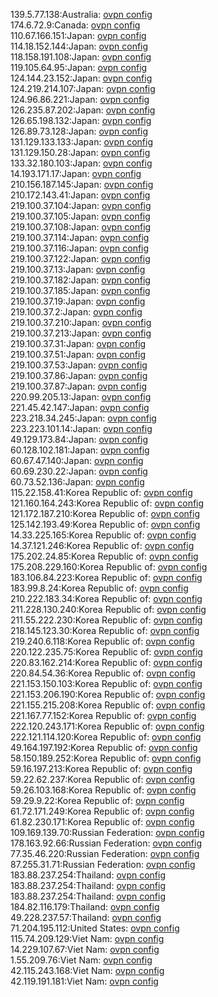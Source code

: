 139.5.77.138:Australia: [ovpn config](vpn/139_5_77_138.ovpn)  
174.6.72.9:Canada: [ovpn config](vpn/174_6_72_9.ovpn)  
110.67.166.151:Japan: [ovpn config](vpn/110_67_166_151.ovpn)  
114.18.152.144:Japan: [ovpn config](vpn/114_18_152_144.ovpn)  
118.158.191.108:Japan: [ovpn config](vpn/118_158_191_108.ovpn)  
119.105.64.95:Japan: [ovpn config](vpn/119_105_64_95.ovpn)  
124.144.23.152:Japan: [ovpn config](vpn/124_144_23_152.ovpn)  
124.219.214.107:Japan: [ovpn config](vpn/124_219_214_107.ovpn)  
124.96.86.221:Japan: [ovpn config](vpn/124_96_86_221.ovpn)  
126.235.87.202:Japan: [ovpn config](vpn/126_235_87_202.ovpn)  
126.65.198.132:Japan: [ovpn config](vpn/126_65_198_132.ovpn)  
126.89.73.128:Japan: [ovpn config](vpn/126_89_73_128.ovpn)  
131.129.133.133:Japan: [ovpn config](vpn/131_129_133_133.ovpn)  
131.129.150.28:Japan: [ovpn config](vpn/131_129_150_28.ovpn)  
133.32.180.103:Japan: [ovpn config](vpn/133_32_180_103.ovpn)  
14.193.171.17:Japan: [ovpn config](vpn/14_193_171_17.ovpn)  
210.156.187.145:Japan: [ovpn config](vpn/210_156_187_145.ovpn)  
210.172.143.41:Japan: [ovpn config](vpn/210_172_143_41.ovpn)  
219.100.37.104:Japan: [ovpn config](vpn/219_100_37_104.ovpn)  
219.100.37.105:Japan: [ovpn config](vpn/219_100_37_105.ovpn)  
219.100.37.108:Japan: [ovpn config](vpn/219_100_37_108.ovpn)  
219.100.37.114:Japan: [ovpn config](vpn/219_100_37_114.ovpn)  
219.100.37.116:Japan: [ovpn config](vpn/219_100_37_116.ovpn)  
219.100.37.122:Japan: [ovpn config](vpn/219_100_37_122.ovpn)  
219.100.37.13:Japan: [ovpn config](vpn/219_100_37_13.ovpn)  
219.100.37.182:Japan: [ovpn config](vpn/219_100_37_182.ovpn)  
219.100.37.185:Japan: [ovpn config](vpn/219_100_37_185.ovpn)  
219.100.37.19:Japan: [ovpn config](vpn/219_100_37_19.ovpn)  
219.100.37.2:Japan: [ovpn config](vpn/219_100_37_2.ovpn)  
219.100.37.210:Japan: [ovpn config](vpn/219_100_37_210.ovpn)  
219.100.37.213:Japan: [ovpn config](vpn/219_100_37_213.ovpn)  
219.100.37.31:Japan: [ovpn config](vpn/219_100_37_31.ovpn)  
219.100.37.51:Japan: [ovpn config](vpn/219_100_37_51.ovpn)  
219.100.37.53:Japan: [ovpn config](vpn/219_100_37_53.ovpn)  
219.100.37.86:Japan: [ovpn config](vpn/219_100_37_86.ovpn)  
219.100.37.87:Japan: [ovpn config](vpn/219_100_37_87.ovpn)  
220.99.205.13:Japan: [ovpn config](vpn/220_99_205_13.ovpn)  
221.45.42.147:Japan: [ovpn config](vpn/221_45_42_147.ovpn)  
223.218.34.245:Japan: [ovpn config](vpn/223_218_34_245.ovpn)  
223.223.101.14:Japan: [ovpn config](vpn/223_223_101_14.ovpn)  
49.129.173.84:Japan: [ovpn config](vpn/49_129_173_84.ovpn)  
60.128.102.181:Japan: [ovpn config](vpn/60_128_102_181.ovpn)  
60.67.47.140:Japan: [ovpn config](vpn/60_67_47_140.ovpn)  
60.69.230.22:Japan: [ovpn config](vpn/60_69_230_22.ovpn)  
60.73.52.136:Japan: [ovpn config](vpn/60_73_52_136.ovpn)  
115.22.158.41:Korea Republic of: [ovpn config](vpn/115_22_158_41.ovpn)  
121.160.164.243:Korea Republic of: [ovpn config](vpn/121_160_164_243.ovpn)  
121.172.187.210:Korea Republic of: [ovpn config](vpn/121_172_187_210.ovpn)  
125.142.193.49:Korea Republic of: [ovpn config](vpn/125_142_193_49.ovpn)  
14.33.225.165:Korea Republic of: [ovpn config](vpn/14_33_225_165.ovpn)  
14.37.121.246:Korea Republic of: [ovpn config](vpn/14_37_121_246.ovpn)  
175.202.24.85:Korea Republic of: [ovpn config](vpn/175_202_24_85.ovpn)  
175.208.229.160:Korea Republic of: [ovpn config](vpn/175_208_229_160.ovpn)  
183.106.84.223:Korea Republic of: [ovpn config](vpn/183_106_84_223.ovpn)  
183.99.8.24:Korea Republic of: [ovpn config](vpn/183_99_8_24.ovpn)  
210.222.183.34:Korea Republic of: [ovpn config](vpn/210_222_183_34.ovpn)  
211.228.130.240:Korea Republic of: [ovpn config](vpn/211_228_130_240.ovpn)  
211.55.222.230:Korea Republic of: [ovpn config](vpn/211_55_222_230.ovpn)  
218.145.123.30:Korea Republic of: [ovpn config](vpn/218_145_123_30.ovpn)  
219.240.6.118:Korea Republic of: [ovpn config](vpn/219_240_6_118.ovpn)  
220.122.235.75:Korea Republic of: [ovpn config](vpn/220_122_235_75.ovpn)  
220.83.162.214:Korea Republic of: [ovpn config](vpn/220_83_162_214.ovpn)  
220.84.54.36:Korea Republic of: [ovpn config](vpn/220_84_54_36.ovpn)  
221.153.150.103:Korea Republic of: [ovpn config](vpn/221_153_150_103.ovpn)  
221.153.206.190:Korea Republic of: [ovpn config](vpn/221_153_206_190.ovpn)  
221.155.215.208:Korea Republic of: [ovpn config](vpn/221_155_215_208.ovpn)  
221.167.77.152:Korea Republic of: [ovpn config](vpn/221_167_77_152.ovpn)  
222.120.243.171:Korea Republic of: [ovpn config](vpn/222_120_243_171.ovpn)  
222.121.114.120:Korea Republic of: [ovpn config](vpn/222_121_114_120.ovpn)  
49.164.197.192:Korea Republic of: [ovpn config](vpn/49_164_197_192.ovpn)  
58.150.189.252:Korea Republic of: [ovpn config](vpn/58_150_189_252.ovpn)  
59.16.197.213:Korea Republic of: [ovpn config](vpn/59_16_197_213.ovpn)  
59.22.62.237:Korea Republic of: [ovpn config](vpn/59_22_62_237.ovpn)  
59.26.103.168:Korea Republic of: [ovpn config](vpn/59_26_103_168.ovpn)  
59.29.9.22:Korea Republic of: [ovpn config](vpn/59_29_9_22.ovpn)  
61.72.171.249:Korea Republic of: [ovpn config](vpn/61_72_171_249.ovpn)  
61.82.230.171:Korea Republic of: [ovpn config](vpn/61_82_230_171.ovpn)  
109.169.139.70:Russian Federation: [ovpn config](vpn/109_169_139_70.ovpn)  
178.163.92.66:Russian Federation: [ovpn config](vpn/178_163_92_66.ovpn)  
77.35.46.220:Russian Federation: [ovpn config](vpn/77_35_46_220.ovpn)  
87.255.31.71:Russian Federation: [ovpn config](vpn/87_255_31_71.ovpn)  
183.88.237.254:Thailand: [ovpn config](vpn/183_88_237_254.ovpn)  
183.88.237.254:Thailand: [ovpn config](vpn/183_88_237_254.ovpn)  
183.88.237.254:Thailand: [ovpn config](vpn/183_88_237_254.ovpn)  
184.82.116.179:Thailand: [ovpn config](vpn/184_82_116_179.ovpn)  
49.228.237.57:Thailand: [ovpn config](vpn/49_228_237_57.ovpn)  
71.204.195.112:United States: [ovpn config](vpn/71_204_195_112.ovpn)  
115.74.209.129:Viet Nam: [ovpn config](vpn/115_74_209_129.ovpn)  
14.229.107.67:Viet Nam: [ovpn config](vpn/14_229_107_67.ovpn)  
1.55.209.76:Viet Nam: [ovpn config](vpn/1_55_209_76.ovpn)  
42.115.243.168:Viet Nam: [ovpn config](vpn/42_115_243_168.ovpn)  
42.119.191.181:Viet Nam: [ovpn config](vpn/42_119_191_181.ovpn)  
